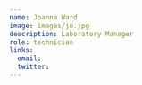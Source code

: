 ```yaml
---
name: Joanna Ward
image: images/jo.jpg
description: Laboratory Manager
role: technician
links:
  email: 
  twitter: 
---
```

